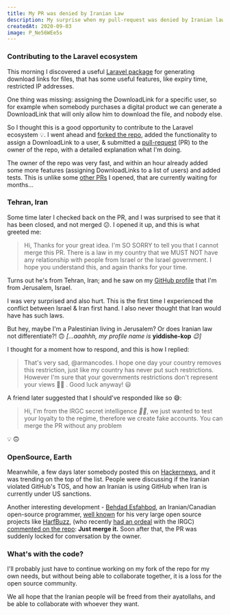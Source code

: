 ```yaml
---
title: My PR was denied by Iranian Law
description: My surprise when my pull-request was denied by Iranian law
createdAt: 2020-09-03
image: P_Ne56WEe5s
---
```


### Contributing to the Laravel ecosystem

This morning I discovered a useful [Laravel package](https://github.com/armancodes/laravel-download-link) for generating download links for files, that has some useful features, like expiry time, restricted IP addresses.

One thing was missing: assigning the DownloadLink for a specific user, so for example when somebody purchases a digital product we can generate a DownloadLink that will only allow him to download the file, and nobody else.

So I thought this is a good opportunity to contribute to the Laravel ecosystem 💡. I went ahead and [forked the repo](https://github.com/Yiddishe-Kop/laravel-download-link), added the functionality to assign a DownloadLink to a user, & submitted a [pull-request](https://github.com/armancodes/laravel-download-link/pull/9) (PR) to the owner of the repo, with a detailed explanation what I'm doing.

The owner of the repo was very fast, and within an hour already added some more features (assigning DownloadLinks to a list of users) and added tests. This is unlike some [other PRs](https://github.com/inertiajs/inertia/pull/141) I opened, that are currently waiting for months...



### Tehran, Iran

Some time later I checked back on the PR, and I was surprised to see that it has been closed, and not merged 😕. I opened it up, and this is what greeted me:

> Hi, Thanks for your great idea. I'm SO SORRY to tell you that I cannot merge this PR. There is a law in my country that we MUST NOT have any relationship with people from Israel or the Israel government. I hope you understand this, and again thanks for your time.

Turns out he's from Tehran, Iran; and he saw on my [GitHub profile](https://github.com/Yiddishe-Kop) that I'm from Jerusalem, Israel.

I was very surprised and also hurt. This is the first time I experienced the conflict between Israel & Iran first hand. I also never thought that Iran would have has such laws.

But hey, maybe I'm a Palestinian living in Jerusalem? Or does Iranian law not differentiate?! 🙃 _\[...aaahhh, my profile name is_ **yiddishe-kop** _😉\]_

I thought for a moment how to respond, and this is how I replied:

> That's very sad, @armancodes. I hope one day your country removes this restriction, just like my country has never put such restrictions. However I'm sure that your governments restrictions don't represent your views 🤷‍♂️ . Good luck anyway! 😃

A friend later suggested that I should've responded like so 😅:

> Hi, I'm from the IRGC secret intelligence _🕵️‍♂️_, we just wanted to test your loyalty to the regime, therefore we create fake accounts. You can merge the PR without any problem

💡 🙃

### OpenSource, Earth

Meanwhile, a few days later somebody posted this on [Hackernews](https://insin.github.io/react-hn/#/story/24364793?_k=l43je0), and it was trending on the top of the list. People were discussing if the Iranian violated GitHub's TOS, and how an Iranian is using GitHub when Iran is currently under US sanctions.

Another interesting development - [Behdad Esfahbod](https://github.com/behdad), an Iranian/Canadian open-source programmer, [well known](https://www.wikiwand.com/en/Behdad_Esfahbod) for his very large open source projects like [HarfBuzz](https://github.com/harfbuzz/harfbuzz), (who recently [had an ordeal](https://medium.com/@behdadesfahbod/if-you-read-one-thing-from-me-please-be-this-2262ec7b8af2) with the IRGC) [commented on the repo](https://github.com/armancodes/laravel-download-link/pull/9#issuecomment-686413931): **Just merge it.** Soon after that, the PR was suddenly locked for conversation by the owner.

### What's with the code?

I'll probably just have to continue working on my fork of the repo for my own needs, but without being able to collaborate together, it is a loss for the open source community.

We all hope that the Iranian people will be freed from their ayatollahs, and be able to collaborate with whoever they want.
